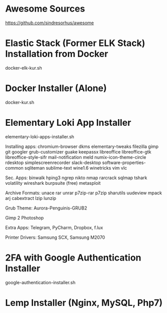 # Awesome Sources
https://github.com/sindresorhus/awesome


# Elastic Stack (Former ELK Stack) Installation from Docker
docker-elk-kur.sh


# Docker Installer (Alone)
docker-kur.sh


# Elementary Loki App Installer
elementary-loki-apps-installer.sh

Installing apps: 
	chromium-browser dkms elementary-tweaks filezilla gimp git googler grub-customizer guake keepassx libreoffice libreoffice-gtk libreoffice-style-sifr mail-notification meld numix-icon-theme-circle rdesktop simplescreenrecorder slack-desktop software-properties-common sqliteman sublime-text wine1.6 winetricks vim vlc

Sec. Apps:
	binwalk hping3 ngrep nikto nmap rarcrack sqlmap tshark volatility wireshark burpsuite (free) metasploit

Archive Formats:
	unace rar unrar p7zip-rar p7zip sharutils uudeview mpack arj cabextract lzip lunzip

Grub Theme: Aurora-Penguinis-GRUB2

Gimp 2 Photoshop

Extra Apps: Telegram, PyCharm, Dropbox, f.lux

Printer Drivers: Samsung SCX, Samsung M2070


# 2FA with Google Authentication Installer
google-authentication-installer.sh


# Lemp Installer (Nginx, MySQL, Php7)
